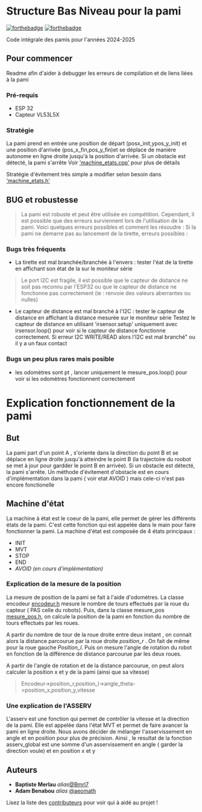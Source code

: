 # Structure Bas Niveau pour la pami 


[![forthebadge](http://forthebadge.com/images/badges/built-with-love.svg)](http://forthebadge.com)  [![forthebadge](https://forthebadge.com/images/badges/made-with-c-plus-plus.svg)](https://forthebadge.com)

Code intégrale des pamis pour l'années 2024-2025

## Pour commencer

Readme afin d'aider à debugger les erreurs de compilation et de liens liées à la pami

### Pré-requis

* ESP 32 
* Capteur VL53L5X

### Stratégie 

La pami prend en entrée une position de départ (posx_init,ypos_y_init) et une position d'arrivée 
(pos_x_fin,pos_y_fin)et se déplace de manière autonome en ligne droite jusqu'à la position d'arrivée.
Si un obstacle est détecté, la pami s'arrête Voir ['machine_etats.cpp'](src/Machine_etat.cpp) pour plus de détails

Stratégie d'évitement très simple  a modifier selon besoin dans ['machine_etats.h'](src/Machine_etat.cpp)

## BUG et robustesse 
> La pami est robuste et peut être utilisée en compétition. Cependant, il est possible que des erreurs surviennent lors de l'utilisation de la pami. Voici quelques erreurs possibles et comment les résoudre :
Si la pami ne demarre pas au lancement de la tirette, erreurs possibles :
### Bugs très fréquents
- La tirette est mal branchée/branchée à l'envers : tester l'éat de la tirette en affichant son état de la sur le moniteur série
> Le port I2C est fragile, il est possible que le capteur de distance ne soit pas reconnu par l'ESP32 ou que le capteur de distance ne fonctionne pas correctement (ie : renvoie des valeurs aberrantes ou nulles)
- Le capteur de distance est mal branché à l'I2C  : tester le capteur de distance en affichant la distance mesurée sur le moniteur série 
Testez le capteur de distance en utilisant 'irsensor.setup' uniquement avec irsensor.loop() pour voir si le capteur de distance fonctionne correctement. Si erreur I2C WRITE/READ alors l'I2C est mal branché" ou il y a un faux contact
### Bugs un peu plus rares mais posible
- les odomètres sont pt , lancer uniquement le mesure_pos.loop() pour voir si les odomètres fonctionnent correctement

# Explication fonctionnement de la pami
## But 
La pami part d'un point A , s'oriente dans la direction du point B et se déplace en ligne droite jusqu'à atteindre le point B (la trajectoire du roobot se met à jour pour gardder le point B en arrivée). Si un obstacle est détecté, la pami s'arrête.
Un méthode d'évitement d'obstacle est en cours d'implémentation dans la pami ( voir etat AVOID ) mais cele-ci n'est pas encore fonctionelle
## Machine d'état
La machine à état est le coeur de la pami, elle permet de gérer les différents états de la pami. C'est cette fonction qui est appelée dans le main pour faire fonctionner la pami.
La machine d'état est composée de 4 états principaux :
- INIT
- MVT
- STOP 
- END 
- *AVOID (en cours d'implémentation)*

### Explication de la mesure de la position 
La mesure de position de la pami se fait à l'aide d'odomètres. La classe encodeur [encodeur.h](src/encodeur.h) mesure le nombre de tours effectués par la roue du capteur ( PAS celle du robots). 
Puis, dans la classe mesure_pos [mesure_pos.h](src/mesure_pos.h), on calcule la position de la pami en fonction du nombre de tours effectués par les roues.

A partir du nombre de tour de la roue droite entre deux instant , on connait alors la distance parcourue par la roue droite *position_r* . On fait de même pour la roue gauche *Position_l*. Puis on mesure l'angle de rotation du robot en fonction de la différence de distance parcourue par les deux roues.

A partir de l'angle de rotation et de la distance parcourue, on peut alors calculer la position x et y de la pami (ainsi que sa vitesse)


>Encodeur->position_r,position_l->angle_theta->position_x,position_y,vitesse

### Une explication de l'ASSERV
L'asserv est une fonction qui permet de contrôler la vitesse et la direction de la pami. Elle est appelée dans l'état MVT et permet de faire avancer la pami en ligne droite. Nous avons décider de mélanger l'asservissement en angle et en position pour plus de précision. Ainsi , le resultat de la fonction asserv_global est une somme d'un asservissement en angle ( garder la direction voule) et en position x et y 

## Auteurs
* **Baptiste Merlau** _alias_[@Bmrl7](https://github.com/Bmrl7)
* **Adam Benabou** _alias_ [@aeomath](https://github.com/aeomath)

Lisez la liste des [contributeurs](https://github.com/isae-bots-bn-2024/contributors) pour voir qui à aidé au projet !


